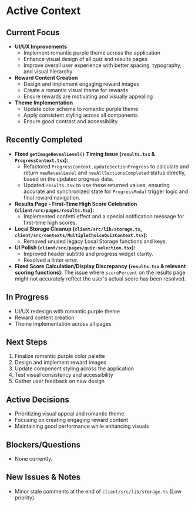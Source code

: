 # Active Context

## Current Focus
- **UI/UX Improvements**
  - Implement romantic purple theme across the application
  - Enhance visual design of all quiz and results pages
  - Improve overall user experience with better spacing, typography, and visual hierarchy
- **Reward Content Creation**
  - Design and implement engaging reward images
  - Create a romantic visual theme for rewards
  - Ensure rewards are motivating and visually appealing
- **Theme Implementation**
  - Update color scheme to romantic purple theme
  - Apply consistent styling across all components
  - Ensure good contrast and accessibility

## Recently Completed
- **Fixed `getImageRevealLevel()` Timing Issue (`results.tsx` & `ProgressContext.tsx`):**
    - Refactored `ProgressContext.updateSectionProgress` to calculate and return `newRevealLevel` and `newAllSectionsCompleted` status directly, based on the updated progress data.
    - Updated `results.tsx` to use these returned values, ensuring accurate and synchronized state for `ProgressModal` trigger logic and final reward navigation.
- **Results Page - First-Time High Score Celebration (`client/src/pages/results.tsx`):**
    - Implemented confetti effect and a special notification message for first-time high scores.
- **Local Storage Cleanup (`client/src/lib/storage.ts`, `client/src/contexts/MultipleChoiceQuizContext.tsx`):**
    - Removed unused legacy Local Storage functions and keys.
- **UI Polish (`client/src/pages/quiz-selection.tsx`):**
    - Improved header subtitle and progress widget clarity.
    - Resolved a linter error.
- **Fixed Score Calculation/Display Discrepancy (`results.tsx` & relevant scoring functions):** The issue where `scorePercent` on the results page might not accurately reflect the user's actual score has been resolved.

## In Progress
- UI/UX redesign with romantic purple theme
- Reward content creation
- Theme implementation across all pages

## Next Steps
1. Finalize romantic purple color palette
2. Design and implement reward images
3. Update component styling across the application
4. Test visual consistency and accessibility
5. Gather user feedback on new design

## Active Decisions
- Prioritizing visual appeal and romantic theme
- Focusing on creating engaging reward content
- Maintaining good performance while enhancing visuals

## Blockers/Questions
- None currently.

## New Issues & Notes
- Minor stale comments at the end of `client/src/lib/storage.ts` (Low priority).